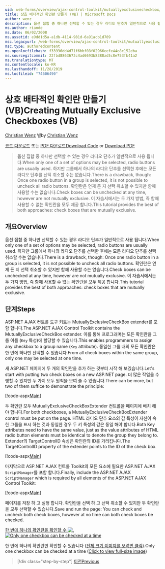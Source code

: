 ```yaml
---
uid: web-forms/overview/ajax-control-toolkit/mutuallyexclusivecheckbox/creating-mutually-exclusive-checkboxes-vb
title: 상호 배타적인 확인란 만들기 (VB) | Microsoft Docs
author: wenz
description: 옵션 집합 중 하나만 선택할 수 있는 경우 라디오 단추가 일반적으로 사용 됩니다. 그러나 그룹에서 하나의 라디오 단추를 선택 하면 단점이 있습니다,...
ms.author: riande
ms.date: 06/02/2008
ms.assetid: e9dd1d5a-a1db-4114-981d-6a91acb1d709
msc.legacyurl: /web-forms/overview/ajax-control-toolkit/mutuallyexclusivecheckbox/creating-mutually-exclusive-checkboxes-vb
msc.type: authoredcontent
ms.openlocfilehash: f33936dd4d71f6bbf08f02966eefe44c8c152eba
ms.sourcegitcommit: 22fbd8863672c4ad6693b8388ad5c8e753fb41a2
ms.translationtype: MT
ms.contentlocale: ko-KR
ms.lasthandoff: 11/28/2019
ms.locfileid: "74606490"
---
```

# <a name="creating-mutually-exclusive-checkboxes-vb"></a><span data-ttu-id="c33a2-104">상호 배타적인 확인란 만들기(VB)</span><span class="sxs-lookup"><span data-stu-id="c33a2-104">Creating Mutually Exclusive Checkboxes (VB)</span></span>

<span data-ttu-id="c33a2-105">[Christian Wenz](https://github.com/wenz) 별</span><span class="sxs-lookup"><span data-stu-id="c33a2-105">by [Christian Wenz](https://github.com/wenz)</span></span>

<span data-ttu-id="c33a2-106">[코드 다운로드](https://download.microsoft.com/download/9/3/f/93f8daea-bebd-4821-833b-95205389c7d0/MutuallyExclusiveCheckBox0.vb.zip) 또는 [PDF 다운로드](https://download.microsoft.com/download/b/6/a/b6ae89ee-df69-4c87-9bfb-ad1eb2b23373/mutuallyexclusivecheckbox0VB.pdf)</span><span class="sxs-lookup"><span data-stu-id="c33a2-106">[Download Code](https://download.microsoft.com/download/9/3/f/93f8daea-bebd-4821-833b-95205389c7d0/MutuallyExclusiveCheckBox0.vb.zip) or [Download PDF](https://download.microsoft.com/download/b/6/a/b6ae89ee-df69-4c87-9bfb-ad1eb2b23373/mutuallyexclusivecheckbox0VB.pdf)</span></span>

> <span data-ttu-id="c33a2-107">옵션 집합 중 하나만 선택할 수 있는 경우 라디오 단추가 일반적으로 사용 됩니다.</span><span class="sxs-lookup"><span data-stu-id="c33a2-107">When only one of a set of options may be selected, radio buttons are usually used.</span></span> <span data-ttu-id="c33a2-108">하지만 그룹에서 하나의 라디오 단추를 선택한 후에는 모든 라디오 단추를 선택 취소할 수는 없습니다.</span><span class="sxs-lookup"><span data-stu-id="c33a2-108">There is a drawback, though: Once one radio button in a group is selected, it is not possible to uncheck all radio buttons.</span></span> <span data-ttu-id="c33a2-109">확인란은 언제 든 지 선택 취소할 수 있지만 함께 사용할 수는 없습니다.</span><span class="sxs-lookup"><span data-stu-id="c33a2-109">Check boxes can be unchecked at any time, however are not mutually exclusive.</span></span> <span data-ttu-id="c33a2-110">이 자습서에서는 두 가지 방법, 즉 함께 사용할 수 없는 확인란을 모두 제공 합니다.</span><span class="sxs-lookup"><span data-stu-id="c33a2-110">This tutorial provides the best of both approaches: check boxes that are mutually exclusive.</span></span>

## <a name="overview"></a><span data-ttu-id="c33a2-111">개요</span><span class="sxs-lookup"><span data-stu-id="c33a2-111">Overview</span></span>

<span data-ttu-id="c33a2-112">옵션 집합 중 하나만 선택할 수 있는 경우 라디오 단추가 일반적으로 사용 됩니다.</span><span class="sxs-lookup"><span data-stu-id="c33a2-112">When only one of a set of options may be selected, radio buttons are usually used.</span></span> <span data-ttu-id="c33a2-113">하지만 그룹에서 하나의 라디오 단추를 선택한 후에는 모든 라디오 단추를 선택 취소할 수는 없습니다.</span><span class="sxs-lookup"><span data-stu-id="c33a2-113">There is a drawback, though: Once one radio button in a group is selected, it is not possible to uncheck all radio buttons.</span></span> <span data-ttu-id="c33a2-114">확인란은 언제 든 지 선택 취소할 수 있지만 함께 사용할 수는 없습니다.</span><span class="sxs-lookup"><span data-stu-id="c33a2-114">Check boxes can be unchecked at any time, however are not mutually exclusive.</span></span> <span data-ttu-id="c33a2-115">이 자습서에서는 두 가지 방법, 즉 함께 사용할 수 없는 확인란을 모두 제공 합니다.</span><span class="sxs-lookup"><span data-stu-id="c33a2-115">This tutorial provides the best of both approaches: check boxes that are mutually exclusive.</span></span>

## <a name="steps"></a><span data-ttu-id="c33a2-116">단계</span><span class="sxs-lookup"><span data-stu-id="c33a2-116">Steps</span></span>

<span data-ttu-id="c33a2-117">ASP.NET AJAX 컨트롤 도구 키트는 MutuallyExclusiveCheckBox extender를 포함 합니다.</span><span class="sxs-lookup"><span data-stu-id="c33a2-117">The ASP.NET AJAX Control Toolkit contains the MutuallyExclusiveCheckBox extender.</span></span> <span data-ttu-id="c33a2-118">이를 통해 프로그래머는 모든 확인란을 그룹 이름 (`Key` 특성)에 할당할 수 있습니다.</span><span class="sxs-lookup"><span data-stu-id="c33a2-118">This enables programmers to assign any checkbox to a group name (`Key` attribute).</span></span> <span data-ttu-id="c33a2-119">동일한 그룹 내의 모든 확인란은 한 번에 하나만 선택할 수 있습니다.</span><span class="sxs-lookup"><span data-stu-id="c33a2-119">From all check boxes within the same group, only one may be selected at one time.</span></span>

<span data-ttu-id="c33a2-120">새 ASP.NET 페이지에 두 개의 확인란을 추가 하는 것부터 시작 해 보겠습니다.</span><span class="sxs-lookup"><span data-stu-id="c33a2-120">Let's start with putting two check boxes on a new ASP.NET page.</span></span> <span data-ttu-id="c33a2-121">더 많은 작업을 수행할 수 있지만 두 가지 모두 원칙을 보여 줄 수 있습니다.</span><span class="sxs-lookup"><span data-stu-id="c33a2-121">There can be more, but two of them suffice to demonstrate the principle:</span></span>

[!code-aspx[Main](creating-mutually-exclusive-checkboxes-vb/samples/sample1.aspx)]

<span data-ttu-id="c33a2-122">두 확인란 모두 MutuallyExclusiveCheckBoxExtender 컨트롤을 페이지에 배치 해야 합니다.</span><span class="sxs-lookup"><span data-stu-id="c33a2-122">For both checkboxes, a MutuallyExclusiveCheckBoxExtender control must be put on the page.</span></span> <span data-ttu-id="c33a2-123">HTML 라디오 단추 요소의 값 특성이 자신이 속한 그룹을 표시 하는 것과 동일한 경우 두 키 특성의 값은 동일 해야 합니다.</span><span class="sxs-lookup"><span data-stu-id="c33a2-123">Both Key attributes need to have the same value, just as the value attributes of HTML radio button elements must be identical to denote the group they belong to.</span></span> <span data-ttu-id="c33a2-124">Extender의 TargetControlID 속성은 확인란의 ID를 가리킵니다.</span><span class="sxs-lookup"><span data-stu-id="c33a2-124">The TargetControlID property of the extender points to the ID of the check box.</span></span>

[!code-aspx[Main](creating-mutually-exclusive-checkboxes-vb/samples/sample2.aspx)]

<span data-ttu-id="c33a2-125">마지막으로 ASP.NET AJAX 컨트롤 Toolkit의 모든 요소에 필요한 ASP.NET AJAX `ScriptManager`를 포함 합니다.</span><span class="sxs-lookup"><span data-stu-id="c33a2-125">Finally, include the ASP.NET AJAX `ScriptManager` which is required by all elements of the ASP.NET AJAX Control Toolkit:</span></span>

[!code-aspx[Main](creating-mutually-exclusive-checkboxes-vb/samples/sample3.aspx)]

<span data-ttu-id="c33a2-126">페이지를 저장 하 고 실행 합니다. 확인란을 선택 하 고 선택 취소할 수 있지만 두 확인란을 모두 선택할 수 있습니다.</span><span class="sxs-lookup"><span data-stu-id="c33a2-126">Save and run the page: You can check and uncheck both check boxes, however at no time can both check boxes be checked.</span></span>

<span data-ttu-id="c33a2-127">[한 번에 하나의 확인란을 확인할 수 ![.](creating-mutually-exclusive-checkboxes-vb/_static/image2.png)](creating-mutually-exclusive-checkboxes-vb/_static/image1.png)</span><span class="sxs-lookup"><span data-stu-id="c33a2-127">[![Only one checkbox can be checked at a time](creating-mutually-exclusive-checkboxes-vb/_static/image2.png)](creating-mutually-exclusive-checkboxes-vb/_static/image1.png)</span></span>

<span data-ttu-id="c33a2-128">한 번에 하나의 확인란만 확인할 수 있습니다 ([전체 크기 이미지를 보려면 클릭](creating-mutually-exclusive-checkboxes-vb/_static/image3.png)).</span><span class="sxs-lookup"><span data-stu-id="c33a2-128">Only one checkbox can be checked at a time ([Click to view full-size image](creating-mutually-exclusive-checkboxes-vb/_static/image3.png))</span></span>

> [!div class="step-by-step"]
> [<span data-ttu-id="c33a2-129">이전</span><span class="sxs-lookup"><span data-stu-id="c33a2-129">Previous</span></span>](creating-mutually-exclusive-checkboxes-cs.md)
